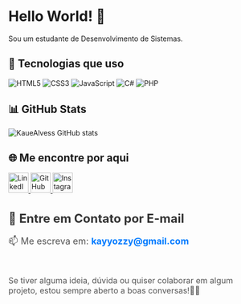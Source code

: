 # Hello World! 👋
 
Sou um estudante de Desenvolvimento de Sistemas.

## 🚀 Tecnologias que uso

![HTML5](https://img.shields.io/badge/-HTML5-E34F26?logo=html5&logoColor=fff)
![CSS3](https://img.shields.io/badge/-CSS3-1572B6?logo=css3&logoColor=fff)
![JavaScript](https://img.shields.io/badge/-JavaScript-F7DF1E?logo=javascript&logoColor=000)
![C#](https://img.shields.io/badge/-C%23-239120?logo=c-sharp&logoColor=fff)
![PHP](https://img.shields.io/badge/-PHP-777BB4?logo=php&logoColor=fff)


## 📊 GitHub Stats

![KaueAlvess GitHub stats](https://github-readme-stats.vercel.app/api?username=KaueAlvess&show_icons=true&theme=dracula)

## 🌐 Me encontre por aqui

<a href="https://www.linkedin.com/in/kaue-alves-696a1b34b?utm_source=share&utm_campaign=share_via&utm_content=profile&utm_medium=android_app" target="_blank">
  <img src="https://cdn.jsdelivr.net/gh/devicons/devicon/icons/linkedin/linkedin-original.svg" width="40" alt="LinkedIn"/>
</a>

<a href="https://github.com/KaueAlvess" target="_blank">
  <img src="https://cdn.jsdelivr.net/gh/devicons/devicon/icons/github/github-original.svg" width="40" alt="GitHub"/>
</a>

<a href="https://www.instagram.com/kayrysht/" target="_blank">
  <img src="https://upload.wikimedia.org/wikipedia/commons/a/a5/Instagram_icon.png" width="40" alt="Instagram"/>
</a>


<section>
  <h3 style="font-size: 24px; color: #333; margin-bottom: 10px;">💌 Entre em Contato por E-mail</h3>
  <p style="font-size: 18px; color: #555;">
    📫 Me escreva em: 
    <a href="kayyozzy@gmal.com" style="color: #007BFF; font-weight: bold; text-decoration: none;">kayyozzy@gmail.com</a>
  </p>
  <br>
  <p style="font-size: 16px; color: #555;">
    Se tiver alguma ideia, dúvida ou quiser colaborar em algum projeto, estou sempre aberto a boas conversas!🚀✨
  </p>
</section>



